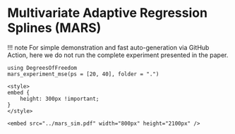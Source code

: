 # Multivariate Adaptive Regression Splines (MARS)

!!! note
    For simple demonstration and fast auto-generation via GitHub Action, here we do not run the complete experiment presented in the paper. 

```@example
using DegreesOfFreedom
mars_experiment_mse(ps = [20, 40], folder = ".")
```

```@raw html
<style>
embed {
    height: 300px !important;
}
</style>

<embed src="../mars_sim.pdf" width="800px" height="2100px" />
```